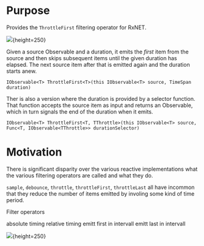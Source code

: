 # Purpose

Provides the `ThrottleFirst` filtering operator for RxNET.

![](https://reactivex.io/documentation/operators/images/throttleFirst.png){height=250}

Given a source Observable and a duration, it emits the _first_ item from the source and then skips subsequent items until the given duration has elapsed. The next source item after that is emitted again and the duration starts anew.
```
IObservable<T> ThrottleFirst<T>(this IObservable<T> source, TimeSpan duration)
```

Ther is also a version where the duration is provided by a selector function. That function accepts the source item as input and returns an Observable, which in turn signals the end of the duration when it emits.
```
IObservable<T> ThrottleFirst<T, TThrottle>(this IObservable<T> source, Func<T, IObservable<TThrottle>> durationSelector)
```

# Motivation

There is significant disparity over the various reactive implementations what the various filtering operators are called and what they do.


 `sample`, `debounce`, `throttle`, `throttleFirst`, `throttleLast` all have incommon that they reduce the number of items emitted by involing some kind of time period.

Filter operators

absolute timing
relative timing
emitt first in intervall
emitt last in intervall

![](https://reactivex.io/documentation/operators/images/debounce.png){height=250}

